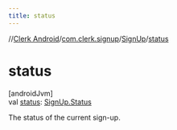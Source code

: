 ```yaml
---
title: status
---
```

//[Clerk Android](../../../index.html)/[com.clerk.signup](../index.html)/[SignUp](index.html)/[status](status.html)



# status



[androidJvm]\
val [status](status.html): [SignUp.Status](-status/index.html)



The status of the current sign-up.




